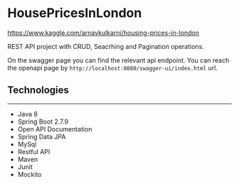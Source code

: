 # HousePricesInLondon

https://www.kaggle.com/arnavkulkarni/housing-prices-in-london

REST API project with CRUD, Seacrhing and Pagination operations.


On the swagger page you can find the relevant api endpoint. 
You can reach the openapi page by `http://localhost:8080/swagger-ui/index.html` url.


## Technologies

---
- Java 8
- Spring Boot 2.7.9
- Open API Documentation
- Spring Data JPA
- MySql
- Restful API
- Maven
- Junit
- Mockito
